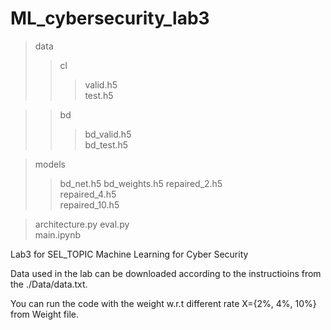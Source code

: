 # ML_cybersecurity_lab3
>data 
>>cl
>>>valid.h5   
>>>test.h5  
    
>>bd
>>>bd_valid.h5    
>>>bd_test.h5   
 
>models
>>bd_net.h5
>>bd_weights.h5
>>repaired_2.h5      
>>repaired_4.h5     
>>repaired_10.h5 
   
>architecture.py
>eval.py              
>main.ipynb    

Lab3 for SEL_TOPIC Machine Learning for Cyber Security

Data used in the lab can be downloaded according to the instructioins from the ./Data/data.txt.

You can run the code with the weight w.r.t different rate X={2%, 4%, 10%} from Weight file.
